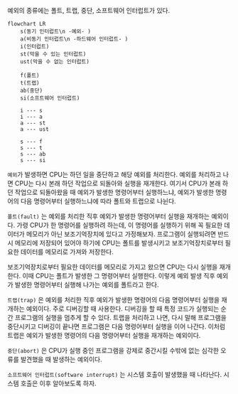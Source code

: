 예외의 종류에는 폴트, 트랩, 중단, 소프트웨어 인터럽트가 있다.

```mermaid
flowchart LR
	s(동기 인터럽트\n -예외- )
	a(비동기 인터럽트\n -하드웨어 인터럽트- )
	i(인터럽트)
	st(막을 수 있는 인터럽트)
	ust(막을 수 없는 인터럽트)
	
	f(폴트)
	t(트랩)
	ab(중단)
	si(소프트웨어 인터럽트)
	
	i --- s
	i --- a
	a --- st
	a --- ust
	
	s --- f
	s --- t
	s --- ab
	s --- si
```

`예외`가 발생하면 CPU는 하던 일을 중단하고 해당 예외를 처리한다. 예외를 처리하고 나면 CPU는 다시 본래 하던 작업으로 되돌아와 실행을 재개한다. 여기서 CPU가 본래 하던 작업으로 되돌아왔을 때 예외가 발생한 명령어부터 실행하느냐, 예외가 발생한 명령어의 다음 명령어부터 실행하느냐에 따라 폴트와 트랩으로 나뉜다.

`폴트(fault)` 는 예외를 처리한 직후 예외가 발생한 명령어부터 실행을 재개하는 예외이다. 가령 CPU가 한 명령어를 실행하려 하는데, 이 명령어를 실행하기 위해 꼭 필요한 데이터가 메모리가 아닌 보조기억장치에 있다고 가정해보자. 프로그램이 실행되려면 반드시 메모리에 저장되어 있어야 하기에 CPU는 폴트를 발생시키고 보조기억장치로부터 필요한 데이터를 메모리로 가져와 저장한다.

보조기억장치로부터 필요한 데이터를 메모리로 가지고 왔으면 CPU는 다시 실행을 재개한다. 이때 CPU는 폴트가 발생한 그 명령어부터 실행한다. 이렇게 예외 발생 직후 예외가 발생한 명령어부터 실행해 나가는 예외를 폴트라고 한다.

`트랩(trap)` 은 예외를 처리한 직후 예외가 발생한 명령어의 다음 명령어부터 실행을 재개하는 예외이다. 주로 디버깅할 때 사용한다. 디버깅을 할 때 특정 코드가 실행되는 순간 프로그램의 실행을 멈추게 할 수 있다. 트랩을 처리하고 나면, 다시 말해 프로그램을 중단시키고 디버깅이 끝나면 프로그램은 다음 명령어부터 실행을 이어 나간다. 이처럼 트랩은 예외가 발생한 명령어의 다음 명령어부터 실행을 재개하는 예외이다.

`중단(abort)` 은 CPU가 실행 중인 프로그램을 강제로 중간시킬 수밖에 없는 심각한 오류를 발견했을 때 발생하는 예외이다.

`소프트웨어 인터럽트(software interrupt)` 는 시스템 호출이 발생했을 때 나타난다. 시스템 호출은 이후 알아보도록 하자.